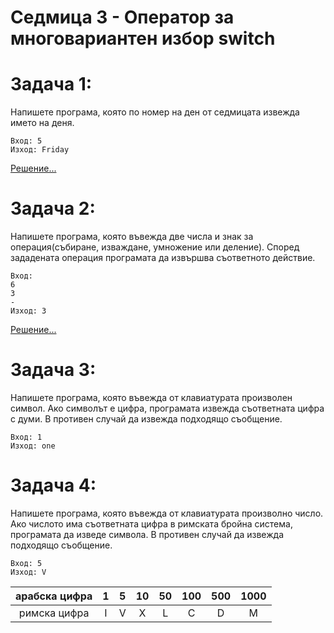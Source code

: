 # Седмица 3 - Оператор за многовариантен избор switch

Задача 1:
=
Напишете програма, която по номер на ден от седмицата извежда името на деня.
```
Вход: 5 
Изход: Friday
```
[Решение...](https://github.com/AleksandrinaKovachka/Introduction-to-programming-2021-2022/blob/main/Week03/Tasks/Task1)

Задача 2:
=
Напишете програма, която въвежда две числа и знак за операция(събиране, изваждане, умножение или деление). Според зададената операция програмата да извършва съответното действие.
```
Вход: 
6
3
-
Изход: 3
```
[Решение...](https://github.com/AleksandrinaKovachka/Introduction-to-programming-2021-2022/blob/main/Week03/Tasks/Task2)

Задача 3:
=
Напишете програма, която въвежда от клавиатурата произволен символ. Ако символът е цифра, програмата извежда съответната цифра с думи. В противен случай да извежда подходящо съобщение.
```
Вход: 1 
Изход: one
```

Задача 4:
=
Напишете програма, която въвежда от клавиатурата произволно число. Ако числото има съответната цифра в римската бройна система, програмата да изведе символа. В противен случай да извежда подходящо съобщение.
```
Вход: 5
Изход: V
```

|арабска цифра| 1 | 5 | 10 | 50 | 100 | 500 | 1000 |
| :---: | :---: | :---: | :---: | :---: | :---: | :---: | :---: |
|римска цифра| I | V | X | L | C | D | M |
